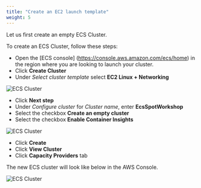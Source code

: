 ```yaml
---
title: "Create an EC2 launch template"
weight: 5
---
```


Let us first create an empty ECS Cluster.

To create an ECS Cluster, follow these steps:

* Open the [ECS console] (https://console.aws.amazon.com/ecs/home) in the region where you are looking to launch your cluster.
* Click **Create Cluster**
* Under *Select cluster template* select **EC2 Linux + Networking**

![ECS Cluster](/images/ecs-spot-capacity-providers/ecs_cluster_type.png)

* Click **Next step**
* Under *Configure cluster* for *Cluster name*, enter **EcsSpotWorkshop**
* Select the checkbox **Create an empty cluster**
* Select the checkbox **Enable Container Insights**

![ECS Cluster](/images/ecs-spot-capacity-providers/ecs_create_cluster.png)

* Click **Create**
* Click **View Cluster**
* Click **Capacity Providers** tab
 
The new ECS cluster will look like below in the AWS Console.  

![ECS Cluster](/images/ecs-spot-capacity-providers/ecs_empty_cluster.png)


